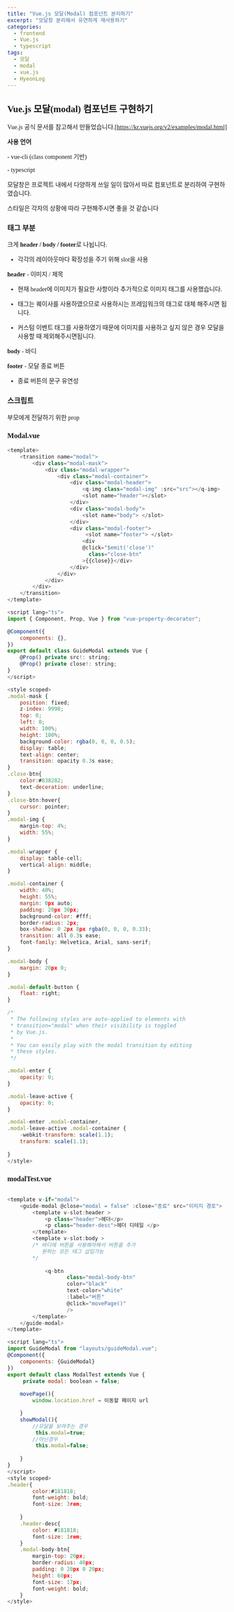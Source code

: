 ```yaml
---
title: "Vue.js 모달(Modal) 컴포넌트 분리하기"
excerpt: "모달창 분리해서 유연하게 재사용하기"
categories:
  - frontend
  - Vue.js
  - typescript
tags:
  - 모달
  - modal
  - vue.js
  - HyeonLog
---
```


<style>
@font-face { font-family: 'IBMPlexSansKR-Regular';
   src: url('https://cdn.jsdelivr.net/gh/projectnoonnu/noonfonts_20-07@1.0/IBMPlexSansKR-Regular.woff') format('woff'); font-weight: normal; font-style: normal; }
body, a, h3, h4,h1{
font-family: 'IBMPlexSansKR-Regular';
}
td{
	border: 1px solid;
}
</style>

## Vue.js 모달(modal) 컴포넌트 구현하기

Vue.js 공식 문서를 참고해서 만들었습니다.[https://kr.vuejs.org/v2/examples/modal.html]

**사용 언어**

\- vue-cli (class component 기반)

\- typescript



모달창은 프로젝트 내에서 다양하게 쓰일 일이 많아서 따로 컴포넌트로 분리하여 구현하였습니다.

스타일은 각자의 상황에 따라 구현해주시면 좋을 것 같습니다

### 태그 부분

크게 **header / body / footer**로 나뉩니다.

- 각각의 레이아웃마다 확장성을 주기 위해 slot을 사용

**header** - 이미지 / 제목

- 현재 header에 이미지가 필요한 사항이라 추가적으로 이미지 태그를 사용했습니다.

- <q-img> 태그는 퀘이사를 사용하였으므로 사용하시는 프레임워크의 태그로 대체 해주시면 됩니다.
- 커스텀 이벤트 태그를 사용하였기 때문에  이미지를 사용하고 싶지 않은 경우 모달을 사용할 때 제외해주시면됩니다.

**body** - 바디

**footer** - 모달 종료 버튼

- 종료 버튼의 문구 유연성

### 스크립트

부모에게 전달하기 위한 prop 

### Modal.vue

```js
<template>
    <transition name="modal">
        <div class="modal-mask">
            <div class="modal-wrapper">
                <div class="modal-container">
                    <div class="modal-header">
                        <q-img class="modal-img" :src="src"></q-img>
                        <slot name="header"></slot>
                    </div>
                    <div class="modal-body">
                        <slot name="body"> </slot>
                    </div>
                    <div class="modal-footer">
                         <slot name="footer"> </slot>
                        <div
                        @click="$emit('close')"
                          class="close-btn"
                        >{{close}}</div>
                    </div>
                </div>
            </div>
        </div>
    </transition>
</template>

<script lang="ts">
import { Component, Prop, Vue } from "vue-property-decorator";

@Component({
    components: {},
})
export default class GuideModal extends Vue {
    @Prop() private src!: string;
    @Prop() private close!: string;
}
</script>

<style scoped>
.modal-mask {
    position: fixed;
    z-index: 9998;
    top: 0;
    left: 0;
    width: 100%;
    height: 100%;
    background-color: rgba(0, 0, 0, 0.5);
    display: table;
    text-align: center;
    transition: opacity 0.3s ease;
}
.close-btn{
    color:#838282;
    text-decoration: underline;
}
.close-btn:hover{
    cursor: pointer;
}
.modal-img {
    margin-top: 4%;
    width: 55%;
}

.modal-wrapper {
    display: table-cell;
    vertical-align: middle;
}

.modal-container {
    width: 40%;
    height: 55%;
    margin: 0px auto;
    padding: 20px 30px;
    background-color: #fff;
    border-radius: 2px;
    box-shadow: 0 2px 8px rgba(0, 0, 0, 0.33);
    transition: all 0.3s ease;
    font-family: Helvetica, Arial, sans-serif;
}

.modal-body {
    margin: 20px 0;
}

.modal-default-button {
    float: right;
}

/*
 * The following styles are auto-applied to elements with
 * transition="modal" when their visibility is toggled
 * by Vue.js.
 *
 * You can easily play with the modal transition by editing
 * these styles.
 */

.modal-enter {
    opacity: 0;
}

.modal-leave-active {
    opacity: 0;
}

.modal-enter .modal-container,
.modal-leave-active .modal-container {
    -webkit-transform: scale(1.1);
    transform: scale(1.1);
    
}
</style>
```
### modalTest.vue

```js

<template v-if="modal">
	<guide-modal @close="modal = false" :close="종료" src="이미지 경로">
		<template v-slot:header >
			<p class="header">헤더</p>
            <p class="header-desc">헤더 디테일 </p>
		</template>
		<template v-slot:body >
		/* 바디에 버튼을 사용해야해서 버튼을 추가
		   원하는 모든 태그 삽입가능
		*/
		
			<q-btn
                   class="modal-body-btn"
                   color="black"
                   text-color="white"
                   :label="버튼"
                   @click="movePage()"
                   />
		</template>
	</guide-modal>
</template>

<script lang="ts">
import GuideModal from "layouts/guideModal.vue";
@Component({
    components: {GuideModal}
})
export default class ModalTest extends Vue {
     private modal: boolean = false;
     
    movePage(){        
        window.location.href = 이동할 페이지 url

    }
    showModal(){
        //모달을 보여주는 경우
         this.modal=true;
        //아닌경우
         this.modal=false;
             
    }
}
</script>
<style scoped>
.header{
        color:#181818;
        font-weight: bold;
        font-size: 3rem;
        
    }
    .header-desc{
        color: #181818;
        font-size: 1rem;
    }
    .modal-body-btn{
        margin-top: 20px;
        border-radius: 40px;
        padding: 0 20px 0 20px;
        height: 60px;    
        font-size: 17px;
        font-weight: bold;
    }
</style>
```